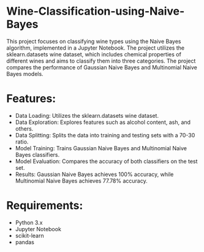 # Wine-Classification-using-Naive-Bayes
This project focuses on classifying wine types using the Naive Bayes algorithm, implemented in a Jupyter Notebook. The project utilizes the sklearn.datasets wine dataset, which includes chemical properties of different wines and aims to classify them into three categories. The project compares the performance of Gaussian Naive Bayes and Multinomial Naive Bayes models.

# Features:
- Data Loading: Utilizes the sklearn.datasets wine dataset.
- Data Exploration: Explores features such as alcohol content, ash, and others.
- Data Splitting: Splits the data into training and testing sets with a 70-30 ratio.
- Model Training: Trains Gaussian Naive Bayes and Multinomial Naive Bayes classifiers.
- Model Evaluation: Compares the accuracy of both classifiers on the test set.
- Results: Gaussian Naive Bayes achieves 100% accuracy, while Multinomial Naive Bayes achieves 77.78% accuracy.
  
# Requirements:
- Python 3.x
- Jupyter Notebook
- scikit-learn
- pandas





